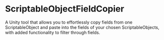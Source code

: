 # ScriptableObjectFieldCopier
A Unity tool that allows you to effortlessly copy fields from one ScriptableObject and paste into the fields of your chosen ScriptableObjects, with added functionality to filter through fields.
  
